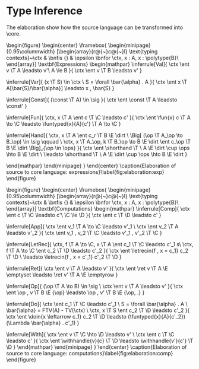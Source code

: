 # Type Inference

The elaboration show how the source language can be transformed into \core.

\begin{figure}
\begin{center}
\framebox{
\begin{minipage}{0.95\columnwidth}
\[\begin{array}{r@{~}c@{~}l}
  \text{typing contexts}~\ctx & \bnfis {} & \epsilon \bnfor \ctx, x : A, x : \polytype{B}\\
\end{array}\]
\textbf{Expressions}
\begin{mathpar}
  \inferrule[Val]{
    \ctx \ent v \T A \leadsto v'\\
    A \le B
  }{
    \ctx \ent v \T B \leadsto v'
  }

  \inferrule[Var]{
    (x \T S) \in \ctx \\
    S = \forall \bar{\alpha} . A
  }{
    \ctx \ent x \T A[\bar{S}/\bar{\alpha}] \leadsto x \, \bar{S}
  }

  \inferrule[Const]{
    (\const \T A) \in \sig
  }{
    \ctx \ent \const \T A \leadsto \const'
  }

  \inferrule[Fun]{
    \ctx, x \T A \ent c \T \C \leadsto c'
  }{
    \ctx \ent \fun{x} c \T A \to \C \leadsto \funtyped{x}{A}{c'} \T A \to \C
  }

  \inferrule[Hand]{
    \ctx, x \T A \ent c_r \T B \E \dirt \\
    \Big[
      (\op \T A_\op \to B_\op) \in \sig \qquad \\
      \ctx, x \T A_\op, k \T B_\op \to B \E \dirt \ent c_\op \T B \E \dirt
    \Big]_{\op \in \ops}
  }{
    \ctx \ent \shorthand \T \\ A \E \dirt \cup \ops \hto B \E \dirt \\ \leadsto \shorthand \T \\ A \E \dirt \cup \ops \hto B \E \dirt
  }

\end{mathpar}
\end{minipage}
}
\end{center}
\caption{Elaboration of source to core language: expressions}\label{fig:elaboration:exp}
\end{figure}


\begin{figure}
\begin{center}
\framebox{
\begin{minipage}{0.95\columnwidth}
\[\begin{array}{r@{~}c@{~}l}
  \text{typing contexts}~\ctx & \bnfis {} & \epsilon \bnfor \ctx, x : A, x : \polytype{B}\\
\end{array}\]
\textbf{Computations}
\begin{mathpar}
  \inferrule[Comp]{
    \ctx \ent c \T \C \leadsto c'\\
    \C \le \D
  }{
    \ctx \ent c \T \D \leadsto c'
  }

  \inferrule[App]{
    \ctx \ent v_1 \T A \to \C \leadsto v'_1 \\
    \ctx \ent v_2 \T A \leadsto v'_2
  }{
    \ctx \ent v_1 \, v_2 \T \C \leadsto v'_1 \, v'_2 \T \C
  }

 \inferrule[LetRec]{
    \ctx, f \T A \to \C, x \T A \ent c_1 \T \C \leadsto c'_1 s\\
    \ctx, f \T A \to \C \ent c_2 \T \D \leadsto c'_2
  }{
    \ctx \ent \letrecin{f \, x = c_1} c_2 \T \D \\ \leadsto \letrecin{f \, x = c'_1} c'_2 \T \D
  }

  \inferrule[Ret]{
    \ctx \ent v \T A \leadsto v'
  }{
    \ctx \ent \ret v \T A \E \emptyset \leadsto \ret v' \T A \E \emptyrow
  }

  \inferrule[Op]{
    (\op \T A \to B) \in \sig \\
    \ctx \ent v \T A \leadsto v'
  }{
    \ctx \ent \op \, v \T B \E \{\op\} \leadsto \op \, v' \T B \E \{\op, .\}
  }

  \inferrule[Do]{
    \ctx \ent c_1 \T \C \leadsto c'_1 \\
    S = \forall \bar{\alpha} . A \\
    \bar{\alpha} = FTV(A) - TV(\ctx) \\
    \ctx, x \T S \ent c_2 \T \D \leadsto c'_2
  }{
    \ctx \ent \doin{x \leftarrow c_1} c_2 \T \D \leadsto (\funtyped{x}{A}{c'_2})(\Lambda \bar{\alpha} . c'_1)
  }

  \inferrule[With]{
    \ctx \ent v \T \C \hto \D \leadsto v' \\
    \ctx \ent c \T \C \leadsto c'
  }{
    \ctx \ent \withhandle{v}{c} \T \D \leadsto \withhandle{v'}{c'} \T \D
  }
\end{mathpar}
\end{minipage}
}
\end{center}
\caption{Elaboration of source to core language: computations}\label{fig:elaboration:comp}
\end{figure}
